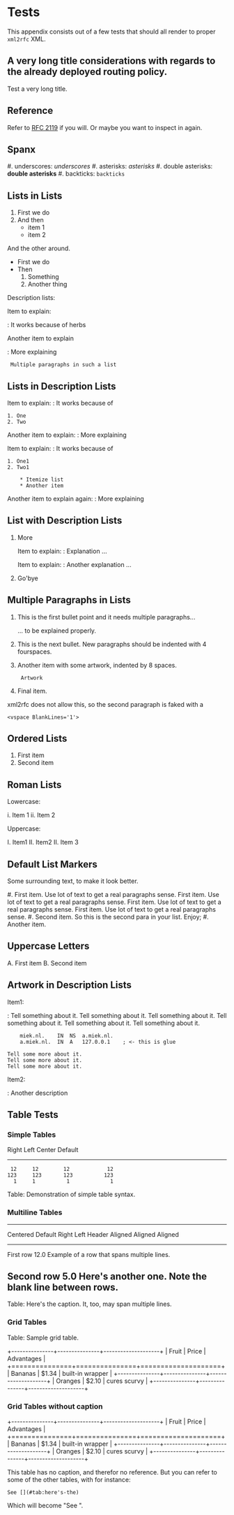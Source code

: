# Tests

This appendix consists out of a few tests that should all render to proper
`xml2rfc` XML.

## A very long title considerations with regards to the already deployed routing policy.

Test a very long title.

## Reference

Refer to [RFC 2119](#RFC2119) if you will.
Or maybe you want to inspect [](#fig:a-minimal-) in [](#pandoc-to-rfc)
again.

## Spanx

#. underscores: _underscores_
#. asterisks: *asterisks*
#. double asterisks: **double asterisks**
#. backticks: `backticks`

## Lists in Lists

1. First we do
2. And then
    * item 1
    * item 2

And the other around.

* First we do
* Then
    1. Something
    2. Another thing

Description lists:

Item to explain:

:   It works because of herbs

Another item to explain

:    More explaining

     Multiple paragraphs in such a list

## Lists in Description Lists

Item to explain:
:   It works because of

    1. One
    2. Two

Another item to explain:
:   More explaining

Item to explain:
:   It works because of

    1. One1
    2. Two1
        
        * Itemize list
        * Another item

Another item to explain again:
:   More explaining


## List with Description Lists

1. More

    Item to explain:
    :   Explanation ...

    Item to explain:
    :   Another explanation ...

2. Go'bye

## Multiple Paragraphs in Lists

1. This is the first bullet point and it needs multiple paragraphs...

    ... to be explained properly.

2. This is the next bullet. New paragraphs should be indented with 4 fourspaces.

3. Another item with some artwork, indented by 8 spaces.

        Artwork

4. Final item.

xml2rfc does not allow this, so the second paragraph is faked with a

    <vspace BlankLines='1'>

## Ordered Lists

1. First item
2. Second item

## Roman Lists

Lowercase:

i. Item 1
ii. Item 2

Uppercase:

I.  Item1
II.  Item2
II.  Item 3

## Default List Markers

Some surrounding text, to make it look better.

#. First item. Use lot of text to get a real paragraphs sense.
    First item. Use lot of text to get a real paragraphs sense.
    First item. Use lot of text to get a real paragraphs sense.
    First item. Use lot of text to get a real paragraphs sense.
#. Second item. So this is the second para in your list. Enjoy;
#. Another item.

## Uppercase Letters

A.  First item
B.  Second item

## Artwork in Description Lists

Item1:

:    Tell something about it. Tell something about it. Tell something about it.
    Tell something about it. Tell something about it. Tell something about it.

        miek.nl.    IN  NS  a.miek.nl.                             
        a.miek.nl.  IN  A   127.0.0.1    ; <- this is glue            

    Tell some more about it.
    Tell some more about it.
    Tell some more about it.

Item2:

:   Another description

## Table Tests

### Simple Tables

  Right     Left     Center     Default
-------     ------ ----------   -------
     12     12        12            12
    123     123       123          123
      1     1          1             1

Table:  Demonstration of simple table syntax.

### Multiline Tables

-------------------------------------------------------------
 Centered   Default           Right Left
  Header    Aligned         Aligned Aligned
----------- ------- --------------- -------------------------
   First    row                12.0 Example of a row that
                                    spans multiple lines.

  Second    row                 5.0 Here's another one. Note
                                    the blank line between
                                    rows.
-------------------------------------------------------------

Table: Here's the caption. It, too, may span
multiple lines.

### Grid Tables

Table: Sample grid table.

+---------------+---------------+--------------------+
| Fruit         | Price         | Advantages         |
+===============+===============+====================+
| Bananas       | $1.34         | built-in wrapper   |
+---------------+---------------+--------------------+
| Oranges       | $2.10         | cures scurvy       |
+---------------+---------------+--------------------+

### Grid Tables without caption

+---------------+---------------+--------------------+
| Fruit         | Price         | Advantages         |
+===============+===============+====================+
| Bananas       | $1.34         | built-in wrapper   |
+---------------+---------------+--------------------+
| Oranges       | $2.10         | cures scurvy       |
+---------------+---------------+--------------------+

This table has no caption, and therefor no reference. But you can refer to 
some of the other tables, with for instance:

    See [](#tab:here's-the)

Which will become "See [](#tab:here's-the)".
